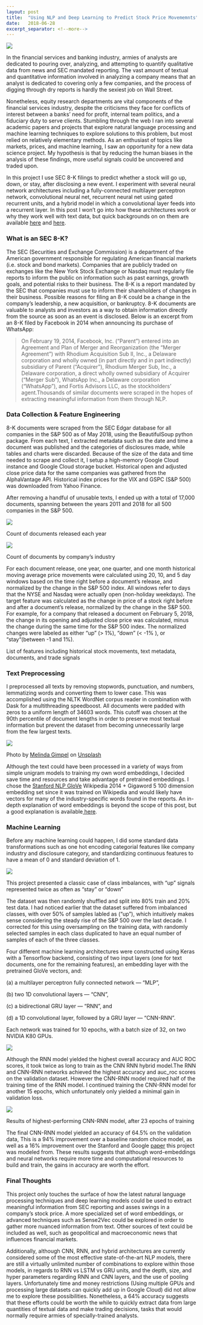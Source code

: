 ```yaml
---
layout:	post
title:	"Using NLP and Deep Learning to Predict Stock Price Movememnts"
date:	2018-06-28
excerpt_separator: <!--more-->
---
```

![](/img/1*FVn6vTtnhgFWzjUPxLteOg.jpeg)

In the financial services and banking industry, armies of analysts are dedicated to pouring over, analyzing, and attempting to quantify qualitative data from news and SEC mandated reporting. The vast amount of textual and quantitative information involved in analyzing a company means that an analyst is dedicated to covering only a few companies, and the process of digging through dry reports is hardly the sexiest job on Wall Street.
 <!--more-->

Nonetheless, equity research departments are vital components of the financial services industry, despite the criticisms they face for conflicts of interest between a banks’ need for profit, internal team politics, and a fiduciary duty to serve clients. Stumbling through the web I ran into several academic papers and projects that explore natural language processing and machine learning techniques to explore solutions to this problem, but most relied on relatively elementary methods. As an enthusiast of topics like markets, prices, and machine learning, I saw an opportunity for a new data science project. My hypothesis is that by reducing the human biases in the analysis of these findings, more useful signals could be uncovered and traded upon.

In this project I use SEC 8-K filings to predict whether a stock will go up, down, or stay, after disclosing a new event. I experiment with several neural network architectures including a fully-connected multilayer perceptron network, convolutional neural net, recurrent neural net using gated recurrent units, and a hybrid model in which a convolutional layer feeds into a recurrent layer. In this post I won’t go into how these architectures work or why they work well with text data, but quick backgrounds on on them are available [here](https://medium.com/technologymadeeasy/the-best-explanation-of-convolutional-neural-networks-on-the-internet-fbb8b1ad5df8) and [here](https://medium.com/mindorks/understanding-the-recurrent-neural-network-44d593f112a2).

### What is an SEC 8-K?

The SEC (Securities and Exchange Commission) is a department of the American government responsible for regulating American financial markets (i.e. stock and bond markets). Companies that are publicly traded on exchanges like the New York Stock Exchange or Nasdaq must regularly file reports to inform the public on information such as past earnings, growth goals, and potential risks to their business. The 8-K is a report mandated by the SEC that companies must use to inform their shareholders of changes in their business. Possible reasons for filing an 8-K could be a change in the company’s leadership, a new acquisition, or bankruptcy. 8-K documents are valuable to analysts and investors as a way to obtain information directly from the source as soon as an event is disclosed. Below is an excerpt from an 8-K filed by Facebook in 2014 when announcing its purchase of WhatsApp:


> On February 19, 2014, Facebook, Inc. (“Parent”) entered into an Agreement and Plan of Merger and Reorganization (the “Merger Agreement”) with Rhodium Acquisition Sub II, Inc., a Delaware corporation and wholly owned (in part directly and in part indirectly) subsidiary of Parent (“Acquirer”), Rhodium Merger Sub, Inc., a Delaware corporation, a direct wholly owned subsidiary of Acquirer (“Merger Sub”), WhatsApp Inc., a Delaware corporation (“WhatsApp”), and Fortis Advisors LLC, as the stockholders’ agent.Thousands of similar documents were scraped in the hopes of extracting meaningful information from them through NLP.

### Data Collection & Feature Engineering

8-K documents were scraped from the SEC Edgar database for all companies in the S&P 500 as of May 2018, using the BeautifulSoup python package. From each text, I extracted metadata such as the date and time a document was published and the categories of disclosures made, while tables and charts were discarded. Because of the size of the data and time needed to scrape and collect it, I setup a high-memory Google Cloud instance and Google Cloud storage bucket. Historical open and adjusted close price data for the same companies was gathered from the AlphaVantage API. Historical index prices for the VIX and GSPC (S&P 500) was downloaded from Yahoo Finance.

After removing a handful of unusable texts, I ended up with a total of 17,000 documents, spanning between the years 2011 and 2018 for all 500 companies in the S&P 500.

![](/img/1*8_HS2hgzBcEW4t8ZAfYRKw.png)

Count of documents released each year

![](/img/1*v3qs5ObRmR7J6Qjc7SSRRw.png)

Count of documents by company’s industry

For each document release, one year, one quarter, and one month historical moving average price movements were calculated using 20, 10, and 5 day windows based on the time right before a document’s release, and normalized by the change in the S&P 500 index. All windows refer to days that the NYSE and Nasdaq were actually open (non-holiday weekdays). The target feature was calculated as the change in price of a stock right before and after a document’s release, normalized by the change in the S&P 500. For example, for a company that released a document on February 5, 2018, the change in its opening and adjusted close price was calculated, minus the change during the same time for the S&P 500 index. The normalized changes were labeled as either “up” (> 1%), “down” (< -1% ), or “stay“(between -1 and 1%).

List of features including historical stock movements, text metadata, documents, and trade signals

### Text Preprocessing

I preprocessed all texts by removing stopwords, punctuation, and numbers, lemmatizing words and converting them to lower case. This was accomplished using the NLTK WordNet corpus reader in combination with Dask for a multithreading speedboost. All documents were padded with zeros to a uniform length of 34603 words. This cutoff was chosen at the 90th percentile of document lengths in order to preserve most textual information but prevent the dataset from becoming unnecessarily large from the few largest texts.

![](/img/0*gKeo7xvAdlN7uLLI)

Photo by [Melinda Gimpel](https://unsplash.com/@melindagimpel?utm_source=medium&utm_medium=referral) on [Unsplash](https://unsplash.com?utm_source=medium&utm_medium=referral)

Although the text could have been processed in a variety of ways from simple unigram models to training my own word embeddings, I decided save time and resources and take advantage of pretrained embeddings. I chose the [Stanford NLP GloVe](https://nlp.stanford.edu/projects/glove) Wikipedia 2014 + Gigaword 5 100 dimension embedding set since it was trained on Wikipedia and would likely have vectors for many of the industry-specific words found in the reports. An in-depth explanation of word embeddings is beyond the scope of this post, but a good explanation is available[ here](https://medium.com/swlh/playing-with-word-vectors-308ab2faa519).

### **Machine Learning**

Before any machine learning could happen, I did some standard data transformations such as one hot encoding categorial features like company industry and disclosure category, and standardizing continuous features to have a mean of 0 and standard deviation of 1.

![](/img/1*xUHLOWMn4C5jG2mNKYFxgg.png)

This project presented a classic case of class imbalances, with “up” signals represented twice as often as “stay” or “down”

The dataset was then randomly shuffled and split into 80% train and 20% test data. I had noticed earlier that the dataset suffered from imbalanced classes, with over 50% of samples labled as (“up”), which intuitively makes sense considering the steady rise of the S&P 500 over the last decade. I corrected for this using oversampling on the training data, with randomly selected samples in each class duplicated to have an equal number of samples of each of the three classes.

Four different machine learning architectures were constructed using Keras with a Tensorflow backend, consisting of two input layers (one for text documents, one for the remaining features), an embedding layer with the pretrained GloVe vectors, and:

(a) a multilayer perceptron fully connected network — “MLP”,

(b) two 1D convolutional layers — “CNN”,

(c) a bidirectional GRU layer — “RNN”, and

(d) a 1D convolutional layer, followed by a GRU layer — “CNN-RNN”.

Each network was trained for 10 epochs, with a batch size of 32, on two NVIDIA K80 GPUs.

![](/img/1*gWqUOCI62sQlDRJH_umX4w.png)

Although the RNN model yielded the highest overall accuracy and AUC ROC scores, it took twice as long to train as the CNN RNN hybrid model.The RNN and CNN-RNN networks achieved the highest accuracy and auc\_roc scores on the validation dataset. However the CNN-RNN model required half of the training time of the RNN model. I continued training the CNN-RNN model for another 15 epochs, which unfortunately only yielded a minimal gain in validation loss.

![](/img/1*RZzeoWetq7JE7aqDzJyVsw.png)

Results of highest-performing CNN-RNN model, after 23 epochs of training

The final CNN-RNN model yielded an accuracy of 64.5% on the validation data, This is a 94% improvement over a baseline random choice model, as well as a 16% improvement over the Stanford and Google [paper](https://nlp.stanford.edu/pubs/lrec2014-stock.pdf) this project was modeled from. These results suggests that although word-embeddings and neural networks require more time and computational resources to build and train, the gains in accuracy are worth the effort.

### Final Thoughts

This project only touches the surface of how the latest natural language processing techniques and deep learning models could be used to extract meaningful information from SEC reporting and asses swings in a company’s stock price. A more specialized set of word embeddings, or advanced techniques such as Sense2Vec could be explored in order to gather more nuanced information from text. Other sources of text could be included as well, such as geopolitical and macroeconomic news that influences financial markets.

Additionally, although CNN, RNN, and hybrid architectures are currently considered some of the most effective state-of-the-art NLP models, there are still a virtually unlimited number of combinations to explore within those models, in regards to RNN vs LSTM vs GRU units, and the depth, size, and hyper parameters regarding RNN and CNN layers, and the use of pooling layers. Unfortunately time and money restrictions (Using multiple GPUs and processing large datasets can quickly add up in Google Cloud) did not allow me to explore these possibilities. Nonetheless, a 64% accuracy suggests that these efforts could be worth the while to quickly extract data from large quantities of textual data and make trading decisions, tasks that would normally require armies of specially-trained analysts.
